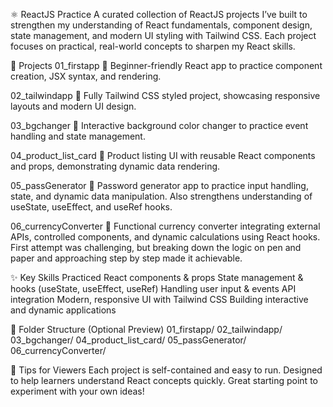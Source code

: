 ⚛️ ReactJS Practice
A curated collection of ReactJS projects I’ve built to strengthen my understanding of React fundamentals, component design, state management, and modern UI styling with Tailwind CSS. Each project focuses on practical, real-world concepts to sharpen my React skills.



🚀 Projects
01_firstapp
🌱 Beginner-friendly React app to practice component creation, JSX syntax, and rendering.

02_tailwindapp
🎨 Fully Tailwind CSS styled project, showcasing responsive layouts and modern UI design.

03_bgchanger
🌈 Interactive background color changer to practice event handling and state management.

04_product_list_card
🛒 Product listing UI with reusable React components and props, demonstrating dynamic data rendering.

05_passGenerator
🔐 Password generator app to practice input handling, state, and dynamic data manipulation.
Also strengthens understanding of useState, useEffect, and useRef hooks.

06_currencyConverter
💱 Functional currency converter integrating external APIs, controlled components, and dynamic calculations using React hooks.
First attempt was challenging, but breaking down the logic on pen and paper and approaching step by step made it achievable.



✨ Key Skills Practiced
React components & props
State management & hooks (useState, useEffect, useRef)
Handling user input & events
API integration
Modern, responsive UI with Tailwind CSS
Building interactive and dynamic applications



📂 Folder Structure (Optional Preview)
01_firstapp/
02_tailwindapp/
03_bgchanger/
04_product_list_card/
05_passGenerator/
06_currencyConverter/


📌 Tips for Viewers
Each project is self-contained and easy to run.
Designed to help learners understand React concepts quickly.
Great starting point to experiment with your own ideas!
